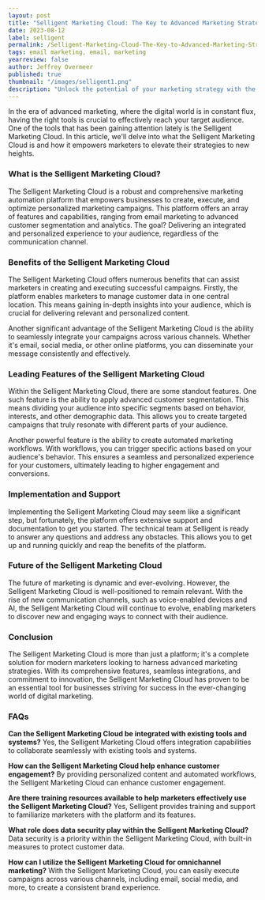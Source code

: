 ```yaml
---
layout: post
title: "Selligent Marketing Cloud: The Key to Advanced Marketing Strategies"
date: 2023-08-12
label: selligent
permalink: /Selligent-Marketing-Cloud-The-Key-to-Advanced-Marketing-Strategies
tags: email marketing, email, marketing
yearreview: false
author: Jeffrey Overmeer
published: true
thumbnail: "/images/selligent1.png"
description: "Unlock the potential of your marketing strategy with the Selligent Marketing Cloud. Discover its comprehensive features, seamless integrations, and commitment to innovation. Elevate your campaigns and engage your audience like never before."
---
```


In the era of advanced marketing, where the digital world is in constant flux, having the right tools is crucial to effectively reach your target audience. One of the tools that has been gaining attention lately is the Selligent Marketing Cloud. In this article, we'll delve into what the Selligent Marketing Cloud is and how it empowers marketers to elevate their strategies to new heights.

### What is the Selligent Marketing Cloud?
The Selligent Marketing Cloud is a robust and comprehensive marketing automation platform that empowers businesses to create, execute, and optimize personalized marketing campaigns. This platform offers an array of features and capabilities, ranging from email marketing to advanced customer segmentation and analytics. The goal? Delivering an integrated and personalized experience to your audience, regardless of the communication channel.

### Benefits of the Selligent Marketing Cloud
The Selligent Marketing Cloud offers numerous benefits that can assist marketers in creating and executing successful campaigns. Firstly, the platform enables marketers to manage customer data in one central location. This means gaining in-depth insights into your audience, which is crucial for delivering relevant and personalized content.

Another significant advantage of the Selligent Marketing Cloud is the ability to seamlessly integrate your campaigns across various channels. Whether it's email, social media, or other online platforms, you can disseminate your message consistently and effectively.

### Leading Features of the Selligent Marketing Cloud
Within the Selligent Marketing Cloud, there are some standout features. One such feature is the ability to apply advanced customer segmentation. This means dividing your audience into specific segments based on behavior, interests, and other demographic data. This allows you to create targeted campaigns that truly resonate with different parts of your audience.

Another powerful feature is the ability to create automated marketing workflows. With workflows, you can trigger specific actions based on your audience's behavior. This ensures a seamless and personalized experience for your customers, ultimately leading to higher engagement and conversions.

### Implementation and Support
Implementing the Selligent Marketing Cloud may seem like a significant step, but fortunately, the platform offers extensive support and documentation to get you started. The technical team at Selligent is ready to answer any questions and address any obstacles. This allows you to get up and running quickly and reap the benefits of the platform.

### Future of the Selligent Marketing Cloud
The future of marketing is dynamic and ever-evolving. However, the Selligent Marketing Cloud is well-positioned to remain relevant. With the rise of new communication channels, such as voice-enabled devices and AI, the Selligent Marketing Cloud will continue to evolve, enabling marketers to discover new and engaging ways to connect with their audience.

### Conclusion
The Selligent Marketing Cloud is more than just a platform; it's a complete solution for modern marketers looking to harness advanced marketing strategies. With its comprehensive features, seamless integrations, and commitment to innovation, the Selligent Marketing Cloud has proven to be an essential tool for businesses striving for success in the ever-changing world of digital marketing.

### FAQs
**Can the Selligent Marketing Cloud be integrated with existing tools and systems?**
Yes, the Selligent Marketing Cloud offers integration capabilities to collaborate seamlessly with existing tools and systems.

**How can the Selligent Marketing Cloud help enhance customer engagement?**
By providing personalized content and automated workflows, the Selligent Marketing Cloud can enhance customer engagement.

**Are there training resources available to help marketers effectively use the Selligent Marketing Cloud?**
Yes, Selligent provides training and support to familiarize marketers with the platform and its features.

**What role does data security play within the Selligent Marketing Cloud?**
Data security is a priority within the Selligent Marketing Cloud, with built-in measures to protect customer data.

**How can I utilize the Selligent Marketing Cloud for omnichannel marketing?**
With the Selligent Marketing Cloud, you can easily execute campaigns across various channels, including email, social media, and more, to create a consistent brand experience.